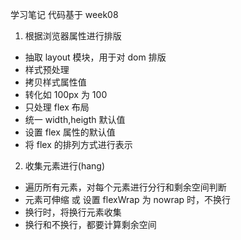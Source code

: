 学习笔记
代码基于 week08

1. 根据浏览器属性进行排版

- 抽取 layout 模块，用于对 dom 排版
- 样式预处理
- 拷贝样式属性值
- 转化如 100px 为 100
- 只处理 flex 布局
- 统一 width,heigth 默认值
- 设置 flex 属性的默认值
- 将 flex 的排列方式进行表示

2. 收集元素进行(hang)

- 遍历所有元素，对每个元素进行分行和剩余空间判断
- 元素可伸缩 或 设置 flexWrap 为 nowrap 时，不换行
- 换行时，将换行元素收集
- 换行和不换行，都要计算剩余空间
